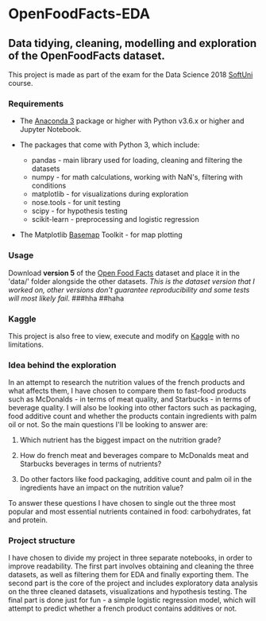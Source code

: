 # OpenFoodFacts-EDA
## Data tidying, cleaning, modelling and exploration of the OpenFoodFacts dataset.

This project is made as part of the exam for the Data Science 2018 [SoftUni](https://softuni.bg) course.

### Requirements
- The [Anaconda 3](https://anaconda.com) package or higher with Python v3.6.x or higher and Jupyter Notebook.

- The packages that come with Python 3, which include:

  - pandas - main library used for loading, cleaning and filtering the datasets
  - numpy - for math calculations, working with NaN's, filtering with conditions
  - matplotlib - for visualizations during exploration
  - nose.tools - for unit testing
  - scipy - for hypothesis testing
  - scikit-learn - preprocessing and logistic regression
  
- The Matplotlib [Basemap](https://matplotlib.org/basemap/) Toolkit - for map plotting

### Usage 
Download **version 5** of the [Open Food Facts](https://www.kaggle.com/openfoodfacts/world-food-facts/version/5) dataset and place it in the 'data/' folder alongside the other datasets. *This is the dataset version that I worked on, other versions don't guarantee reproducibility and some tests will most likely fail*.
###hha
##haha
### Kaggle
This project is also free to view, execute and modify on [Kaggle](https://www.kaggle.com/jadeblue/kernels) with no limitations.

### Idea behind the exploration
In an attempt to research the nutrition values of the french products and what affects them, I have chosen to compare them to fast-food products such as McDonalds - in terms of meat quality, and Starbucks - in terms of beverage quality. I will also be looking into other factors such as packaging, food additive count and whether the products contain ingredients with palm oil or not. So the main questions I'll be looking to answer are:

   1. Which nutrient has the biggest impact on the nutrition grade?

   2. How do french meat and beverages compare to McDonalds meat and Starbucks beverages in terms of nutrients?

   3. Do other factors like food packaging, additive count and palm oil in the ingredients have an impact on the nutrition value?

To answer these questions I have chosen to single out the three most popular and most essential nutrients contained in food: carbohydrates, fat and protein.

### Project structure
I have chosen to divide my project in three separate notebooks, in order to improve readability. The first part involves obtaining and cleaning the three datasets, as well as filtering them for EDA and finally exporting them. The second part is the core of the project and includes exploratory data analysis on the three cleaned datasets, visualizations and hypothesis testing. The final part is done just for fun - a simple logistic regression model, which will attempt to predict whether a french product contains additives or not.
